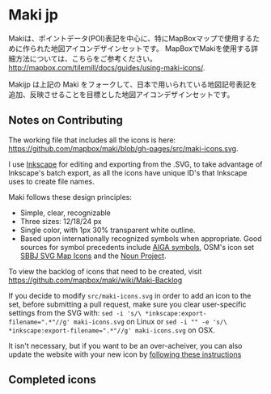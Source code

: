 # Maki jp

Makiは、ポイントデータ(POI)表記を中心に、特にMapBoxマップで使用するために作られた地図アイコンデザインセットです。
MapBoxでMakiを使用する詳細方法については、こちらをご参考ください。
http://mapbox.com/tilemill/docs/guides/using-maki-icons/.

Makijp は上記の Maki をフォークして、日本で用いられている地図記号表記を追加、反映させることを目標とした地図アイコンデザインセットです。

## Notes on Contributing

The working file that includes all the icons is here: https://github.com/mapbox/maki/blob/gh-pages/src/maki-icons.svg.

I use [Inkscape](http://inkscape.org/) for editing and exporting from the .SVG, to take advantage of Inkscape's batch export, as all the icons have unique ID's that Inkscape uses to create file names. 

Maki follows these design principles:

- Simple, clear, recognizable
- Three sizes: 12/18/24 px
- Single color, with 1px 30% transparent white outline.
- Based upon internationally recognized symbols when appropriate. Good sources for symbol precedents include [AIGA symbols](http://www.aiga.org/symbol-signs/), OSM's icon set [SBBJ SVG Map Icons](http://www.sjjb.co.uk/mapicons/contactsheet) and the [Noun Project](http://thenounproject.com/).

To view the backlog of icons that need to be created, visit https://github.com/mapbox/maki/wiki/Maki-Backlog

If you decide to modify `src/maki-icons.svg` in order to add an icon to the set, before submitting a pull request, make sure you clear user-specific settings from the SVG with: `sed -i 's/\ *inkscape:export-filename=".*"//g' maki-icons.svg` on Linux or `sed -i "" -e 's/\ *inkscape:export-filename=".*"//g' maki-icons.svg` on OSX.

It isn't necessary, but if you want to be an over-acheiver, you can also update the website with your new icon by [following these instructions](https://github.com/mapbox/maki/wiki/Adding-icons-to-the-site)
## Completed icons
